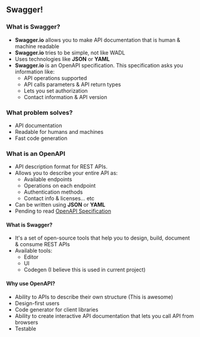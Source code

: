 ## Swagger!
### What is Swagger?
- **Swagger.io** allows you to make API documentation that is human & machine readable
- **Swagger.io** tries to be simple, not like WADL
- Uses technologies like **JSON** or **YAML**
- **Swagger.io** is an OpenAPI specification. This specification asks you information like:
  - API operations supported
  - API calls parameters & API return types
  - Lets you set authorization
  - Contact information & API version

### What problem solves?
- API documentation
- Readable for humans and machines
- Fast code generation

### What is an OpenAPI
- API description format for REST APIs. 
- Allows you to describe your entire API as:
  - Available endpoints
  - Operations on each endpoint
  - Authentication methods
  - Contact info & licenses... etc
- Can be written using __JSON__ or __YAML__
- Pending to read [OpenAPI Specification](https://github.com/OAI/OpenAPI-Specification/blob/master/versions/3.0.2.md)

#### **What is Swagger?**
- It's a set of open-source tools that help you to design, build, document & consume REST APIs
- Available tools:
  - Editor
  - UI
  - Codegen (I believe this is used in current project)

#### **Why use OpenAPI?**
- Ability to APIs to describe their own structure (This is awesome)
- Design-first users
- Code generator for client libraries
- Ability to create interactive API documentation that lets you call API from browsers
- Testable
